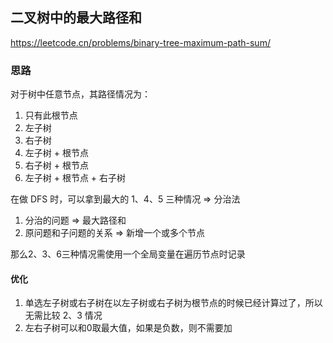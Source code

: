 ## 二叉树中的最大路径和

<https://leetcode.cn/problems/binary-tree-maximum-path-sum/>

### 思路

对于树中任意节点，其路径情况为：

1. 只有此根节点
2. 左子树
3. 右子树
4. 左子树 + 根节点
5. 右子树 + 根节点
6. 左子树 + 根节点 + 右子树

在做 DFS 时，可以拿到最大的 1、4、5 三种情况 => 分治法

1. 分治的问题 => 最大路径和
2. 原问题和子问题的关系 => 新增一个或多个节点

那么2、3、6三种情况需使用一个全局变量在遍历节点时记录

#### 优化

1. 单选左子树或右子树在以左子树或右子树为根节点的时候已经计算过了，所以无需比较 2、3 情况
2. 左右子树可以和0取最大值，如果是负数，则不需要加
